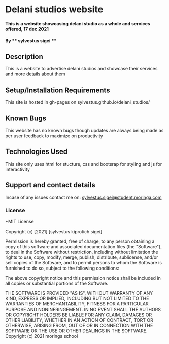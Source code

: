
# Delani studios website
#### This is a website showcasing delani studio as a whole and services offered, 17 dec 2021
#### By ** sylvestus sigei **
## Description
This is a website to advertise delani studios and showcase their services and more details about them
## Setup/Installation Requirements
This site is hosted in gh-pages on sylvestus.github.io/delani_studios/  

## Known Bugs
This website has no known bugs though updates are always being made as per user feedback to maximize on productivity
## Technologies Used
This site only uses html for stucture, css and bootsrap for styling and js for interactivity 
## Support and contact details
Incase of any issues contact me on:
sylvestus.sigei@student.moringa.com
### License
*MIT License

Copyright (c) [2021] [sylvestus kiprotich sigei]

Permission is hereby granted, free of charge, to any person obtaining a copy
of this software and associated documentation files (the "Software"), to deal
in the Software without restriction, including without limitation the rights
to use, copy, modify, merge, publish, distribute, sublicense, and/or sell
copies of the Software, and to permit persons to whom the Software is
furnished to do so, subject to the following conditions:

The above copyright notice and this permission notice shall be included in all
copies or substantial portions of the Software.

THE SOFTWARE IS PROVIDED "AS IS", WITHOUT WARRANTY OF ANY KIND, EXPRESS OR
IMPLIED, INCLUDING BUT NOT LIMITED TO THE WARRANTIES OF MERCHANTABILITY,
FITNESS FOR A PARTICULAR PURPOSE AND NONINFRINGEMENT. IN NO EVENT SHALL THE
AUTHORS OR COPYRIGHT HOLDERS BE LIABLE FOR ANY CLAIM, DAMAGES OR OTHER
LIABILITY, WHETHER IN AN ACTION OF CONTRACT, TORT OR OTHERWISE, ARISING FROM,
OUT OF OR IN CONNECTION WITH THE SOFTWARE OR THE USE OR OTHER DEALINGS IN THE
SOFTWARE.
Copyright (c) 2021 moringa school
  